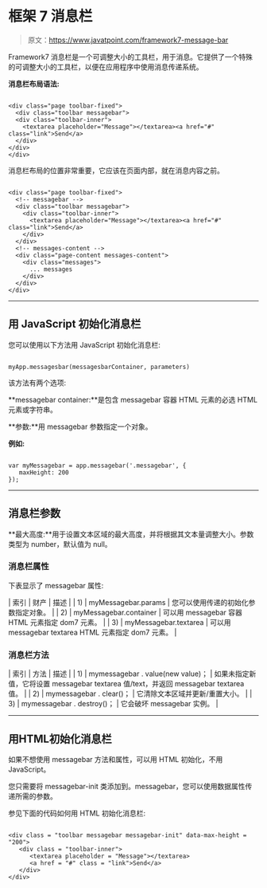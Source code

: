 # 框架 7 消息栏

> 原文：<https://www.javatpoint.com/framework7-message-bar>

Framework7 消息栏是一个可调整大小的工具栏，用于消息。它提供了一个特殊的可调整大小的工具栏，以便在应用程序中使用消息传递系统。

**消息栏布局语法:**

```

<div class="page toolbar-fixed">
  <div class="toolbar messagebar">
  <div class="toolbar-inner">
    <textarea placeholder="Message"></textarea><a href="#" class="link">Send</a>
  </div>
</div>   
</div>

```

消息栏布局的位置非常重要，它应该在页面内部，就在消息内容之前。

```

<div class="page toolbar-fixed">
  <!-- messagebar -->
  <div class="toolbar messagebar">
    <div class="toolbar-inner">
      <textarea placeholder="Message"></textarea><a href="#" class="link">Send</a>
    </div>
  </div>
  <!-- messages-content -->
  <div class="page-content messages-content">
    <div class="messages">
      ... messages
    </div>
  </div>
</div>

```

* * *

## 用 JavaScript 初始化消息栏

您可以使用以下方法用 JavaScript 初始化消息栏:

```

myApp.messagesbar(messagesbarContainer, parameters)

```

该方法有两个选项:

**messagebar container:**是包含 messagebar 容器 HTML 元素的必选 HTML 元素或字符串。

**参数:**用 messagebar 参数指定一个对象。

**例如:**

```

var myMessagebar = app.messagebar('.messagebar', {
   maxHeight: 200
});

```

* * *

## 消息栏参数

**最大高度:**用于设置文本区域的最大高度，并将根据其文本量调整大小。参数类型为 number，默认值为 null。

### 消息栏属性

下表显示了 messagebar 属性:

| 索引 | 财产 | 描述 |
| 1) | myMessagebar.params | 您可以使用传递的初始化参数指定对象。 |
| 2) | myMessagebar.container | 可以用 messagebar 容器 HTML 元素指定 dom7 元素。 |
| 3) | myMessagebar.textarea | 可以用 messagebar textarea HTML 元素指定 dom7 元素。 |

### 消息栏方法

| 索引 | 方法 | 描述 |
| 1) | mymessagebar . value(new value)； | 如果未指定新值，它将设置 messagebar textarea 值/text，并返回 messagebar textarea 值。 |
| 2) | mymessagebar . clear()； | 它清除文本区域并更新/重置大小。 |
| 3) | mymessagebar . destroy()； | 它会破坏 messagebar 实例。 |

* * *

## 用HTML初始化消息栏

如果不想使用 messagebar 方法和属性，可以用 HTML 初始化，不用 JavaScript。

您只需要将 messagebar-init 类添加到。messagebar，您可以使用数据属性传递所需的参数。

参见下面的代码如何用 HTML 初始化消息栏:

```

<div class = "toolbar messagebar messagebar-init" data-max-height = "200">
   <div class = "toolbar-inner">
      <textarea placeholder = "Message"></textarea>
      <a href = "#" class = "link">Send</a>
   </div>
</div>

```
